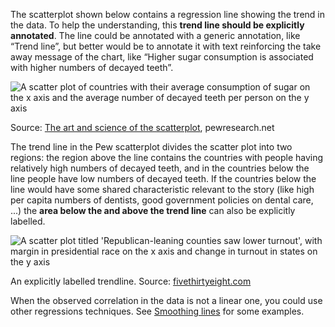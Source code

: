 The scatterplot shown below contains a regression line showing the trend in the data. To help the understanding, this **trend line should be explicitly annotated**. The line could be annotated with a generic annotation, like “Trend line”, but better would be to annotate it with text reinforcing the take away message of the chart, like “Higher sugar consumption is associated with higher numbers of decayed teeth”.

<p class='center'>
<img src='A%20deep%20dive%20into%20scatter%20plots%20447afd31ef0d4b0a887b000d2b360f95/pew-scatterplot.webp' alt='A scatter plot of countries with their average consumption of sugar on the x axis and the average number of decayed teeth per person on the y axis' class='max-600' />
</p>

Source: [The art and science of the scatterplot](https://www.pewresearch.org/fact-tank/2015/09/16/the-art-and-science-of-the-scatterplot/), pewresearch.net

The trend line in the Pew scatterplot divides the scatter plot into two regions: the region above the line contains the countries with people having relatively high numbers of decayed teeth, and in the countries below the line people have low numbers of decayed teeth. If the countries below the line would have some shared characteristic relevant to the story (like high per capita numbers of dentists, good government policies on dental care, ...) the **area below the and above the trend line** can also be explicitly labelled.

![A scatter plot titled 'Republican-leaning counties saw lower turnout', with margin in presidential race on the x axis and change in turnout in states on the y axis](A%20deep%20dive%20into%20scatter%20plots%20447afd31ef0d4b0a887b000d2b360f95/538-trendline.png)

An explicitly labelled trendline. Source: [fivethirtyeight.com](https://fivethirtyeight.com/features/our-51-best-and-weirdest-charts-of-2021/)

When the observed correlation in the data is not a linear one, you could use other regressions techniques. See <span class='internal-link'>[Smoothing lines](smoothing-lines)</span> for some examples.